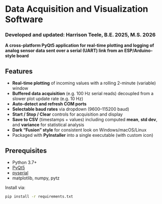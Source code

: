 # Data Acquisition and Visualization Software

### Developed and updated: Harrison Teele, B.E. 2025, M.S. 2026

**A cross-platform PyQt5 application for real-time plotting and logging of analog sensor data sent over a serial (UART) link from an ESP/Arduino-style board**

## Features

- **Real-time plotting** of incoming values with a rolling 2-minute (variable) window  
- **Buffered data acquisition** (e.g. 100 Hz serial reads) decoupled from a slower plot update rate (e.g. 10 Hz)  
- **Auto-detect and refresh COM ports**
- **Selectable baud rates** via dropdown (9600–115200 baud)  
- **Start / Stop / Clear** controls for acquisition and display  
- **Save to CSV** (timestamps + values) including computed **mean**, **std dev**, and **variance** for statistical analysis
- **Dark “Fusion” style** for consistent look on Windows/macOS/Linux  
- Packaged with **PyInstaller** into a single executable (with custom icon)  

## Prerequisites

- Python 3.7+  
- [PyQt5](https://pypi.org/project/PyQt5/)  
- [pyserial](https://pypi.org/project/pyserial/)  
- matplotlib, numpy, pytz  

Install via:

```bash
pip install -r requirements.txt 
